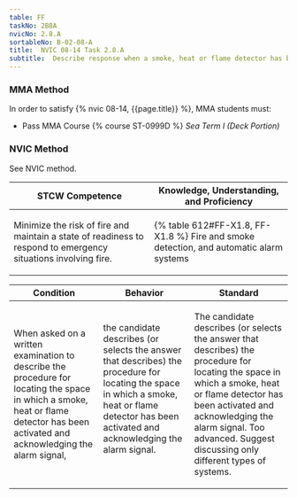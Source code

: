 ```yaml
---
table: FF
taskNo: 2B8A
nvicNo: 2.8.A 
sortableNo: B-02-08-A
title:  NVIC 08-14 Task 2.8.A
subtitle:  Describe response when a smoke, heat or flame detector has been activated 
---
```



### MMA Method

In order to satisfy  {% nvic 08-14, {{page.title}}  %}, MMA students must:

* Pass MMA Course {% course ST-0999D %}  *Sea Term I (Deck Portion)*


### NVIC Method

<a onclick="togglevisibility('nvic_methods')" >See NVIC method.</a>

<div id='nvic_methods' class='hide'>

<table>
<thead>
<tr>
<th class='forty'> STCW Competence </th>
<th class='sixty'> Knowledge, Understanding, and Proficiency </th>
</tr>
</thead>




<tbody>
<tr><td markdown='1'>

Minimize the risk of fire and maintain a state of readiness to respond to emergency situations involving fire.

</td><td markdown='1'>

{% table 612#FF-X1.8, FF-X1.8 %} Fire and smoke detection, and automatic alarm systems

</td></tr>


</tbody>
</table>


<table>
<thead>
<tr><th class='twenty'>  Condition </th><th class='twenty'> Behavior </th><th  class='sixty'>Standard </th></tr>
</thead>
<tbody >



<tr><td markdown='1'>

When asked on a written examination to describe the procedure for locating the space in which a smoke, heat or flame detector has been activated and acknowledging the alarm signal,

</td><td markdown='1'>

the candidate describes (or selects the answer that describes) the procedure for locating the space in which a smoke, heat or flame detector has been activated and acknowledging the alarm signal.

<br>

<div class="tooltip" markdown='1'>



</div>


</td><td markdown='1'>

The candidate describes (or selects the answer that describes) the procedure for locating the space in which a smoke, heat or flame detector has been activated and acknowledging the alarm signal. Too advanced. Suggest discussing only different types of systems.

</td></tr>
</tbody>
</table>
</div>
